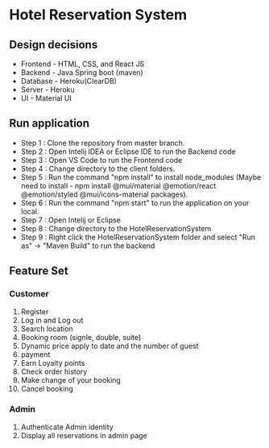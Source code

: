 # Hotel Reservation System

## Design decisions
- Frontend - HTML, CSS, and React JS
- Backend - Java Spring boot (maven)
- Database - Heroku(ClearDB)
- Server - Heroku
- UI - Material UI

## Run application
- Step 1 : Clone the repository from master branch.
- Step 2 : Open Intelij IDEA or Eclipse IDE to run the Backend code
- Step 3 : Open VS Code to run the Frontend code
- Step 4 : Change directory to the client folders.
- Step 5 : Run the command "npm install" to install node_modules (Maybe need to install - npm install @mui/material @emotion/react @emotion/styled @mui/icons-material packages).
- Step 6 : Run the command "npm start" to run the application on your local.
- Step 7 : Open Intelij or Eclipse
- Step 8 : Change directory to the HotelReservationSystem
- Step 9 : Right click the HotelReservationSystem folder and select "Run as" -> "Maven Build" to run the backend


## Feature Set
### Customer
1. Register
2. Log in and Log out
3. Search location
4. Booking room (signle, double, suite)
5. Dynamic price apply to date and the number of guest
6. payment
7. Earn Loyalty points
8. Check order history
9. Make change of your booking
10. Cancel booking

### Admin
1. Authenticate Admin identity
2. Display all reservations in admin page
